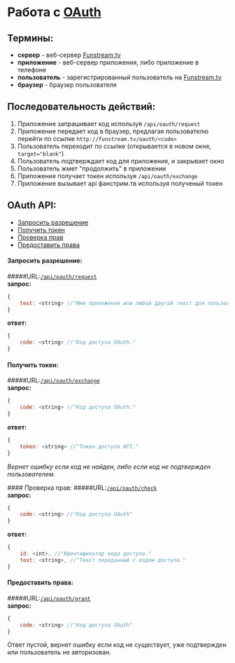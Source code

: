 ﻿Работа с [OAuth](http://oauth.net/)
==================

Термины:
------------------
  - **сервер** - веб-сервер [Funstream.tv](http://funstream.tv/)
  - **приложение** - веб-сервер приложения, либо приложение в телефоне
  - **пользователь** - зарегистрированный пользователь на [Funstream.tv](http://funstream.tv/)
  - **браузер** - браузер пользователя

Последовательность действий:
------------------
1. Приложение запрашивает код используя ```/api/oauth/request```
2. Приложение передает код в браузер, предлагая пользователю 
    перейти по ссылке ```http://funstream.tv/oauth/<code>```
3. Пользователь переходит по ссылке (открывается в новом окне, `target="blank"`)
4. Пользователь подтверждает код для приложения, и закрывает окно
5. Пользователь жмет "продолжить" в приложении
6. Приложение получает токен используя ```/api/oauth/exchange```
7. Приложение вызывает api фанстрим.тв используя полученый токен

OAuth API:
------------------
  - [Запросить разрешение](#Запросить-разрешение)
  - [Получить токен](#Получить-токен)
  - [Проверка прав](#Проверка-прав)
  - [Предоставить права](#Предоставить-права)

#### Запросить разрешение: 
#####URL:[`/api/oauth/request`](http://funstream.tv/api/oauth/request)  
**запрос:**
```js
{
    text: <string> //"Имя приложения или любой другой текст для пользователя."
}
```
**ответ:**
```js
{
    code: <string> //"Код доступа OAuth."
}
```

#### Получить токен: 
#####URL:[`/api/oauth/exchange`](http://funstream.tv/api/oauth/exchange)  
**запрос:**
```js
{
    code: <string> //"Код доступа OAuth."
}
```
**ответ:**
```js
{
    token: <string> //"Токен доступа API."
}
```
*Вернет ошибку если код не найден, либо если код не подтвержден пользователем.*

﻿#### Проверка прав: 
#####URL:[`/api/oauth/check`](http://funstream.tv/api/oauth/check)  
**запрос:**
```js
{
    code: <string> //"Код доступа OAuth"
}
```
**ответ:**
```js
{
    id: <int>, //"Идентификатор кода доступа."
    text: <string>, //"Текст переданный с кодом доступа."
}
```

#### Предоставить права: 
#####URL:[`/api/oauth/grant`](http://funstream.tv/api/oauth/grant)  
**запрос:**
```js
{
    code: <string> //"Код доступа OAuth"
}
```
Ответ пустой, вернет ошибку если код не существует, уже подтвержден или пользователь не авторизован.

